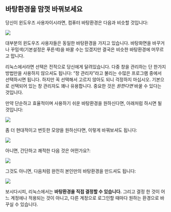 <?php require("../../entete.php"); ?> <?php require("../../base.php"); ?> <?php require("../../fonctions.php"); ?>

<div id="corps">

<h2>﻿바탕환경을 맘껏 바꿔보세요</h2>

<p>당신이 윈도우즈 사용자이시라면, 컴퓨터 바탕환경은 다음과 비슷할 것입니다:</p>

<img src="Images/windows_vista.jpg" />

<p>대부분의 윈도우즈 사용자들은 동일한 바탕환경을 가지고 있습니다. 바탕화면을 바꾸거나 꾸밈색(기본설정은 푸른색)을 바꿀 수는 있겠지만 결국은 비슷한 바탕환경에 머무르고 맙니다.</p>

<p>리눅스에서라면 선택은 전적으로 당신에게 달려있습니다. 다중 창을 관리하는 단 한가지 방법만을 사용하지 않으셔도 됩니다: “창 관리자”라고 불리는 수많은 프로그램 중에서 선택하시면 됩니다. 하지만 꼭 선택해서 고르지 않아도 되니 걱정하지 마십시오. 기본으로 선택되어 있는 창 관리자도 꽤나 유용합니다. 중요한 것은 <i>원한다면</i> 바꿀 수 있다는 것입니다.</p>

<p>만약 단순하고 효율적이며 사용하기 쉬운 바탕환경을 원하신다면, 아래처럼 하시면 될 것입니다:</p>

<img src="Images/ubuntu.jpg"/>

<p> 좀 더 현대적이고 번듯한 모양을 원하신다면, 이렇게 바꿔보셔도 됩니다:</p>

<img src="Images/kde.png" />

<p>아니면, 간단하고 쾌적한 다음 것은 어떤가요?:</p>

<img src="Images/xfce.jpg" />

<p>그것도 아니면, 다음처럼 완전히 본인만의 바탕환경을 만드셔도 됩니다:</p>

<img src="Images/wm.jpg" />

<p>보시다시피, 리눅스에서는 <b>바탕환경을 직접 결정할 수 있습니다.</b> 그리고 결정 한 것이 어느 계정에나 적용되는 것이 아니고, 다른 계정으로 로그인할 때마다 원하는 환경으로 바꾸실 수 있습니다.</p>

</div>


